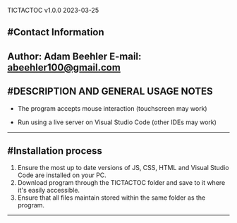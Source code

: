 TICTACTOC v1.0.0 2023-03-25

#Contact Information
--------------------
Author: Adam Beehler
E-mail: abeehler100@gmail.com
----------------------------------------

#DESCRIPTION AND GENERAL USAGE NOTES
-------------------------------------
- The program accepts mouse interaction (touchscreen may work)

- Run using a live server on Visual Studio Code (other IDEs may work)
----------------------------------------------------------------------------------

#Installation process
----------------------
1. Ensure the most up to date versions of JS, CSS, HTML and Visual Studio Code are installed on your PC.
2. Download program through the TICTACTOC folder and save to it where it's easily accessible.
3. Ensure that all files maintain stored within the same folder as the program.
---------------------------------------------------------------------------------------------------------
